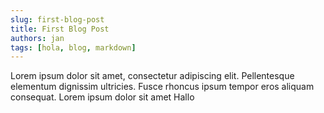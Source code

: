 ```yaml
---
slug: first-blog-post
title: First Blog Post
authors: jan
tags: [hola, blog, markdown]
---
```


Lorem ipsum dolor sit amet, consectetur adipiscing elit. Pellentesque elementum dignissim ultricies. Fusce rhoncus ipsum tempor eros aliquam consequat. Lorem ipsum dolor sit amet
Hallo